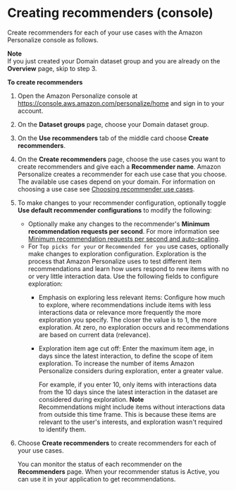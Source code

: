 # Creating recommenders \(console\)<a name="creating-recommenders-console"></a>

 Create recommenders for each of your use cases with the Amazon Personalize console as follows\. 

**Note**  
If you just created your Domain dataset group and you are already on the **Overview** page, skip to step 3\.

**To create recommenders**

1. Open the Amazon Personalize console at [https://console\.aws\.amazon\.com/personalize/home](https://console.aws.amazon.com/personalize/home) and sign in to your account\.

1.  On the **Dataset groups** page, choose your Domain dataset group\. 

1.  On the **Use <domain name> recommenders** tab of the middle card choose **Create recommenders**\. 

1. On the **Create recommenders** page, choose the use cases you want to create recommenders and give each a **Recommender name**\. Amazon Personalize creates a recommender for each use case that you choose\. The available use cases depend on your domain\. For information on choosing a use case see [Choosing recommender use cases](domain-use-cases.md)\.

1. To make changes to your recommender configuration, optionally toggle **Use default recommender configurations** to modify the following:
   + Optionally make any changes to the recommender's **Minimum recommendation requests per second**\. For more information see [Minimum recommendation requests per second and auto\-scaling](creating-recommenders.md#min-rrps-auto-scaling)\.
   + For `Top picks for your` or `Recommended for you` use cases, optionally make changes to exploration configuration\. Exploration is the process that Amazon Personalize uses to test different item recommendations and learn how users respond to new items with no or very little interaction data\. Use the following fields to configure exploration: 
     + Emphasis on exploring less relevant items: Configure how much to explore, where recommendations include items with less interactions data or relevance more frequently the more exploration you specify\. The closer the value is to 1, the more exploration\. At zero, no exploration occurs and recommendations are based on current data \(relevance\)\.
     + Exploration item age cut off: Enter the maximum item age, in days since the latest interaction, to define the scope of item exploration\. To increase the number of items Amazon Personalize considers during exploration, enter a greater value\. 

        For example, if you enter 10, only items with interactions data from the 10 days since the latest interaction in the dataset are considered during exploration\. 
**Note**  
Recommendations might include items without interactions data from outside this time frame\. This is because these items are relevant to the user's interests, and exploration wasn't required to identify them\.

1. Choose **Create recommenders** to create recommenders for each of your use cases\.

   You can monitor the status of each recommender on the **Recommenders** page\. When your recommender status is Active, you can use it in your application to get recommendations\.